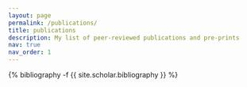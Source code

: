 ```yaml
---
layout: page
permalink: /publications/
title: publications
description: My list of peer-reviewed publications and pre-prints
nav: true
nav_order: 1
---
```

<!-- _pages/publications.md -->
<div class="publications">

{% bibliography -f {{ site.scholar.bibliography }} %}

</div>
